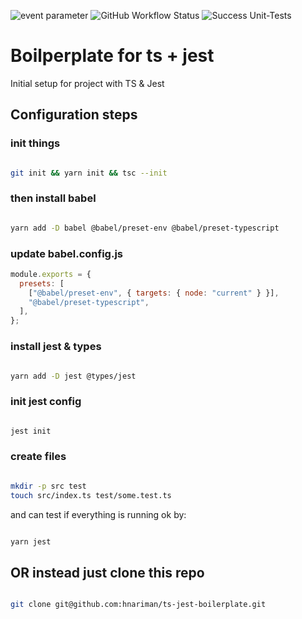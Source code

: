 ![ event parameter](https://github.com/github/docs/actions/workflows/test.yml/badge.svg?event=push)
![GitHub Workflow Status](https://img.shields.io/github/actions/workflow/status/hnariman/ts-jest-boilerplate/test.yml?style=plastic)
![Success Unit-Tests](https://img.shields.io/badge/dynamic/json?color=green&label=unit-tests-passed&query=%24.numPassedTests&url=https%3A%2F%2Fraw.githubusercontent.com%2Fhnariman%2Fts-jest-boilerplate%2Fmaster%2Freport.json)

# Boilperplate for ts + jest

Initial setup for project with TS & Jest

## Configuration steps

### init things

```bash

git init && yarn init && tsc --init

```

### then install babel

```bash

yarn add -D babel @babel/preset-env @babel/preset-typescript

```

### update babel.config.js

```javascript
module.exports = {
  presets: [
    ["@babel/preset-env", { targets: { node: "current" } }],
    "@babel/preset-typescript",
  ],
};
```

### install jest & types

```bash

yarn add -D jest @types/jest

```

### init jest config

```bash

jest init

```

### create files

```bash

mkdir -p src test
touch src/index.ts test/some.test.ts

```

and can test if everything is running ok by:

```bash

yarn jest

```

## OR instead just clone this repo

```bash

git clone git@github.com:hnariman/ts-jest-boilerplate.git

```
